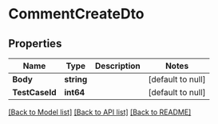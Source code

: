 # CommentCreateDto

## Properties
Name | Type | Description | Notes
------------ | ------------- | ------------- | -------------
**Body** | **string** |  | [default to null]
**TestCaseId** | **int64** |  | [default to null]

[[Back to Model list]](../README.md#documentation-for-models) [[Back to API list]](../README.md#documentation-for-api-endpoints) [[Back to README]](../README.md)


